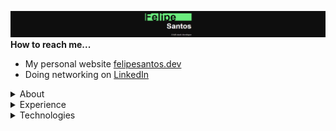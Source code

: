 ![felipe](assets/bn.png)
**How to reach me...**

- My personal website [felipesantos.dev](https://felipesantos.dev)
- Doing networking on [LinkedIn](https://www.linkedin.com/in/felipe-snts-rocha/)

<details>
  <summary>About</summary>
  <ul>
  	<li>Frontend developer</li>
    <li>Computer Engineering student</li>
    <li>From Brazil</li>
  <ul>
</details>
<details>
  <summary>Experience</summary>
  <li>[Apr/2022 - Present] Frontend developer at Anexs Tecnologia</li>
</details>
<details>
  <summary>Technologies</summary>
  <ul>
    <li>TypeScript</li>
    <li>ReactJS</li>
    <li>C# ASP.NET</li>
    <li>SQL Server</li>
  <ul>
</details>
